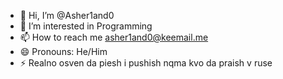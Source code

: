 - 👋 Hi, I’m @Asher1and0
- 👀 I’m interested in Programming
- 📫 How to reach me asher1and0@keemail.me
- 😄 Pronouns: He/Him
- ⚡ Realno osven da piesh i pushish nqma kvo da praish v ruse

<!---
Asher1and0/Asher1and0 is a ✨ special ✨ repository because its `README.md` (this file) appears on your GitHub profile.
You can click the Preview link to take a look at your changes.
--->
